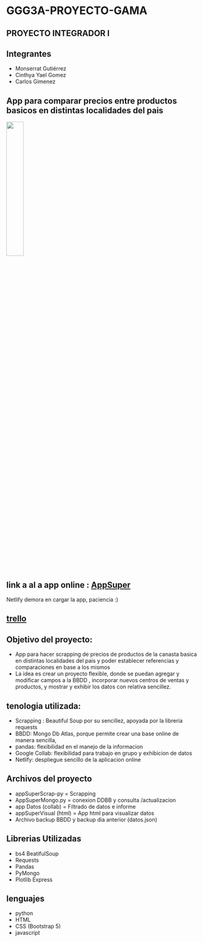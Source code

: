 # GGG3A-PROYECTO-GAMA
## PROYECTO INTEGRADOR I
## Integrantes

- Monserrat Gutiérrez
- Cinthya Yael Gomez
- Carlos Gimenez

## App para comparar precios entre productos basicos en distintas localidades del pais

<img src="https://i.ibb.co/XpwtM47/image.png" width=30% height=30%> 

## link a al a app online : [AppSuper](https://splendorous-chebakia-4e472b.netlify.app/)
Netlify demora en cargar la app, paciencia :)

## [trello](https://trello.com/w/ggg3proyectogama)

## Objetivo del proyecto:

- App para hacer scrapping de precios de productos de la canasta basica en distintas localidades del pais y poder establecer referencias y comparaciones en base a los mismos
- La idea es crear un proyecto flexible, donde se puedan agregar y modificar campos a la BBDD , incorporar nuevos centros de ventas y productos, y mostrar y exhibir los datos con relativa sencillez.

## tenologia utilizada:

- Scrapping : Beautiful Soup por su sencillez, apoyada por la libreria requests
- BBDD: Mongo Db Atlas, porque permite crear una base online de manera sencilla, 
- pandas: flexibilidad en el manejo de la informacion 
- Google Collab: flexibilidad para trabajo en grupo y exhibicion de datos
- Netlify: despliegue sencillo de la aplicacion online


## Archivos del proyecto

- appSuperScrap-py = Scrapping
- AppSuperMongo.py = conexion DDBB y consulta /actualizacion
- app Datos (collab) = Filtrado de datos e informe
- appSuperVisual (html) =  App html para visualizar datos
- Archivo backup BBDD y backup dia anterior (datos.json)


## Librerias Utilizadas
- bs4 BeatifulSoup
- Requests
- Pandas
- PyMongo
- Plotlib Express

## lenguajes
- python
- HTML
- CSS (Bootstrap 5)
- javascript



